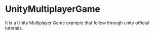 # UnityMultiplayerGame
It is a Unity Multiplayer Game example that follow through unity official tutorials. 
